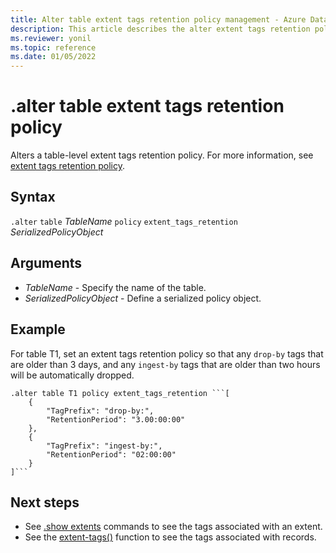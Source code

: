 ```yaml
---
title: Alter table extent tags retention policy management - Azure Data Explorer
description: This article describes the alter extent tags retention policy command for tables in Azure Data Explorer.
ms.reviewer: yonil
ms.topic: reference
ms.date: 01/05/2022
---
```

# .alter table extent tags retention policy

Alters a table-level extent tags retention policy. For more information, see [extent tags retention policy](extent-tags-retention-policy.md).

## Syntax

`.alter` `table` *TableName* `policy` `extent_tags_retention` *SerializedPolicyObject* 

## Arguments

- *TableName* - Specify the name of the table.
- *SerializedPolicyObject* - Define a serialized policy object.

## Example

For table T1, set an extent tags retention policy so that any `drop-by` tags that are older than 3 days, and any `ingest-by` tags that are older than two hours will be automatically dropped.

~~~kusto
.alter table T1 policy extent_tags_retention ```[
	{
		"TagPrefix": "drop-by:",
		"RetentionPeriod": "3.00:00:00"
	},
	{
		"TagPrefix": "ingest-by:",
		"RetentionPeriod": "02:00:00"
	}
]```
~~~

## Next steps

- See [.show extents](./show-extents.md)
commands to see the tags associated with an extent.
- See the [extent-tags()](../query/extenttagsfunction.md) 
function to see the tags associated with records.

